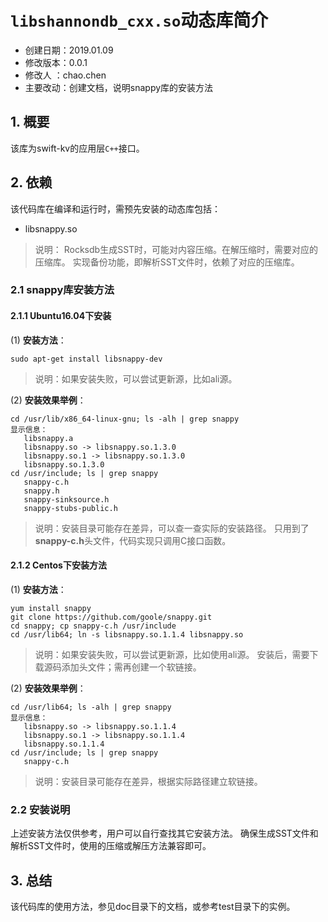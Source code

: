 # `libshannondb_cxx.so`动态库简介

* 创建日期：2019.01.09
* 修改版本：0.0.1
* 修改人  ：chao.chen
* 主要改动：创建文档，说明snappy库的安装方法

## 1. 概要

该库为swift-kv的应用层`C++`接口。

## 2. 依赖

该代码库在编译和运行时，需预先安装的动态库包括：
+ libsnappy.so

> 说明： Rocksdb生成SST时，可能对内容压缩。在解压缩时，需要对应的压缩库。
> 实现备份功能，即解析SST文件时，依赖了对应的压缩库。

### 2.1 snappy库安装方法

#### 2.1.1 Ubuntu16.04下安装

(1) **安装方法**：

```
sudo apt-get install libsnappy-dev

```
> 说明：如果安装失败，可以尝试更新源，比如ali源。

(2) **安装效果举例**：
```
cd /usr/lib/x86_64-linux-gnu; ls -alh | grep snappy
显示信息：
   libsnappy.a
   libsnappy.so -> libsnappy.so.1.3.0
   libsnappy.so.1 -> libsnappy.so.1.3.0
   libsnappy.so.1.3.0
cd /usr/include; ls | grep snappy
   snappy-c.h
   snappy.h
   snappy-sinksource.h
   snappy-stubs-public.h
```
> 说明：安装目录可能存在差异，可以查一查实际的安装路径。
> 只用到了**snappy-c.h**头文件，代码实现只调用C接口函数。

#### 2.1.2 Centos下安装方法

(1) **安装方法**：

```
yum install snappy
git clone https://github.com/goole/snappy.git
cd snappy; cp snappy-c.h /usr/include
cd /usr/lib64; ln -s libsnappy.so.1.1.4 libsnappy.so

```
> 说明：如果安装失败，可以尝试更新源，比如使用ali源。
> 安装后，需要下载源码添加头文件；需再创建一个软链接。

(2) **安装效果举例**：
```
cd /usr/lib64; ls -alh | grep snappy
显示信息：
   libsnappy.so -> libsnappy.so.1.1.4
   libsnappy.so.1 -> libsnappy.so.1.1.4
   libsnappy.so.1.1.4
cd /usr/include; ls | grep snappy
   snappy-c.h
```

> 说明：安装目录可能存在差异，根据实际路径建立软链接。

### 2.2 安装说明

上述安装方法仅供参考，用户可以自行查找其它安装方法。
确保生成SST文件和解析SST文件时，使用的压缩或解压方法兼容即可。

## 3. 总结

该代码库的使用方法，参见doc目录下的文档，或参考test目录下的实例。
